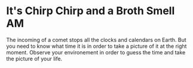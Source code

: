 # It's Chirp Chirp and a Broth Smell AM

The incoming of a comet stops all the clocks and calendars on Earth. But you need to know what time it is in order to take a picture of it at the right moment. Observe your environement in order to guess the time and take the picture of your life.

